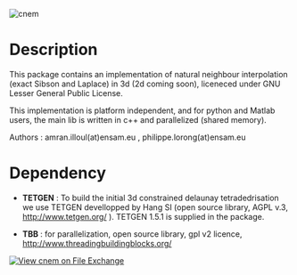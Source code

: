 ![cnem](https://github.com/isolat/cnem/blob/master/logo.png)
# Description
This package contains an implementation of natural neighbour interpolation (exact Sibson and Laplace) in 3d (2d coming soon), liceneced under GNU Lesser General Public License.

This implementation is platform independent, and for python and Matlab users, the main lib is written in c++ and parallelized (shared memory).

Authors : amran.illoul(at)ensam.eu , philippe.lorong(at)ensam.eu

# Dependency
* **TETGEN** : To build the initial 3d constrained delaunay tetradedrisation we use TETGEN devellopped by Hang SI (open source library, AGPL v.3, http://www.tetgen.org/ ). TETGEN 1.5.1 is supplied in the package.

* **TBB** : for parallelization, open source library, gpl v2 licence, http://www.threadingbuildingblocks.org/ 

[![View cnem on File Exchange](https://www.mathworks.com/matlabcentral/images/matlab-file-exchange.svg)](https://fr.mathworks.com/matlabcentral/fileexchange/74351-cnem)
